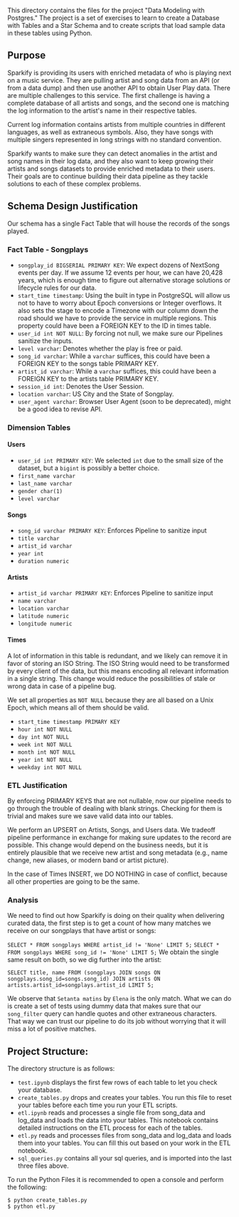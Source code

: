 This directory contains the files for the project "Data Modeling with Postgres." The project is a set of exercises to learn to create a Database with Tables and a Star Schema and to create scripts that load sample data in these tables using Python. 

## Purpose

Sparkify is providing its users with enriched metadata of who is playing next on a music service. They are pulling artist and song data from an API (or from a data dump) and then use another API to obtain User Play data. There are multiple challenges to this service. The first challenge is having a complete database of all artists and songs, and the second one is matching the log information to the artist's name in their respective tables. 

Current log information contains artists from multiple countries in different languages, as well as extraneous symbols. Also, they have songs with multiple singers represented in long strings with no standard convention. 

Sparkify wants to make sure they can detect anomalies in the artist and song names in their log data, and they also want to keep growing their artists and songs datasets to provide enriched metadata to their users. Their goals are to continue building their data pipeline as they tackle solutions to each of these complex problems.

## Schema Design Justification

Our schema has a single Fact Table that will house the records of the songs played. 

### Fact Table - Songplays

  - `songplay_id BIGSERIAL PRIMARY KEY`: We expect dozens of NextSong events per day. If we assume 12 events per hour, we can have 20,428 years, which is enough time to figure out alternative storage solutions or lifecycle rules for our data. 
  - `start_time timestamp`: Using the built in type in PostgreSQL will allow us not to have to worry about Epoch conversions or Integer overflows. It also sets the stage to encode a Timezone with our column down the road should we have to provide the service in multiple regions. This property could have been a FOREIGN KEY to the ID in times table.
  - `user_id int NOT NULL`: By forcing not null, we make sure our Pipelines sanitize the inputs. 
  - `level varchar`: Denotes whether the play is free or paid.
  - `song_id varchar`: While a `varchar` suffices, this could have been a FOREIGN KEY to the songs table PRIMARY KEY.
  - `artist_id varchar`: While a `varchar` suffices, this could have been a FOREIGN KEY to the artists table PRIMARY KEY.
  - `session_id int`: Denotes the User Session.
  - `location varchar`: US City and the State of Songplay.
  - `user_agent varchar`: Browser User Agent (soon to be deprecated), might be a good idea to revise API.

### Dimension Tables

#### Users

  - `user_id int PRIMARY KEY`: We selected `int` due to the small size of the dataset, but a `bigint` is possibly a better choice.
  - `first_name varchar`
  - `last_name varchar`
  - `gender char(1)`
  - `level varchar`

#### Songs
  - `song_id varchar PRIMARY KEY`: Enforces Pipeline to sanitize input
  - `title varchar`
  - `artist_id varchar`
  - `year int`
  - `duration numeric`

#### Artists
  - `artist_id varchar PRIMARY KEY`: Enforces Pipeline to sanitize input
  - `name varchar`
  - `location varchar`
  - `latitude numeric`
  - `longitude numeric`

#### Times

A lot of information in this table is redundant, and we likely can remove it in favor of storing an ISO String. The ISO String would need to be transformed by every client of the data, but this means encoding all relevant information in a single string. This change would reduce the possibilities of stale or wrong data in case of a pipeline bug. 

We set all properties as `NOT NULL` because they are all based on a Unix Epoch, which means all of them should be valid.

  - `start_time timestamp PRIMARY KEY`
  - `hour int NOT NULL`
  - `day int NOT NULL`
  - `week int NOT NULL`
  - `month int NOT NULL`
  - `year int NOT NULL`
  - `weekday int NOT NULL`

### ETL Justification

By enforcing PRIMARY KEYS that are not nullable, now our pipeline needs to go through the trouble of dealing with blank strings. Checking for them is trivial and makes sure we save valid data into our tables.

We perform an UPSERT on Artists, Songs, and Users data. We tradeoff pipeline performance in exchange for making sure updates to the record are possible. This change would depend on the business needs, but it is entirely plausible that we receive new artist and song metadata (e.g., name change, new aliases, or modern band or artist picture).

In the case of Times INSERT, we DO NOTHING in case of conflict, because all other properties are going to be the same. 

### Analysis

We need to find out how Sparkify is doing on their quality when delivering curated data, the first step is to get a count of how many matches we receive on our songplays that have artist or songs:

`SELECT * FROM songplays WHERE artist_id != 'None' LIMIT 5;`
`SELECT * FROM songplays WHERE song_id != 'None' LIMIT 5;`
We obtain the single same result on both, so we dig further into the artist:

`SELECT title, name FROM (songplays JOIN songs ON songplays.song_id=songs.song_id) JOIN artists ON artists.artist_id=songplays.artist_id LIMIT 5;`

We observe that `Setanta matins` by `Elena` is the only match. What we can do is create a set of tests using dummy data that makes sure that our `song_filter` query can handle quotes and other extraneous characters. That way we can trust our pipeline to do its job without worrying that it will miss a lot of positive matches.

## Project Structure:

The directory structure is as follows:

  - `test.ipynb` displays the first few rows of each table to let you check your database.
  - `create_tables.py` drops and creates your tables. You run this file to reset your tables before each time you run your ETL scripts.
  - `etl.ipynb` reads and processes a single file from song_data and log_data and loads the data into your tables. This notebook contains detailed instructions on the ETL process for each of the tables.
  - `etl.py` reads and processes files from song_data and log_data and loads them into your tables. You can fill this out based on your work in the ETL notebook.
  - `sql_queries.py` contains all your sql queries, and is imported into the last three files above.

To run the Python Files it is recommended to open a console and perform the following:

```
$ python create_tables.py
$ python etl.py
```

